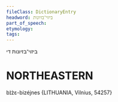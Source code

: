 ```yaml
---
fileClass: DictionaryEntry
headword: ביזוי־בזיונות
part_of_speech: 
etymology: 
tags: 
---
```

ביזוי־בזיונות
די

NORTHEASTERN
==============

bɪ̀z̀ɛ-bizéjnes {LITHUANIA, Vilnius, 54257}